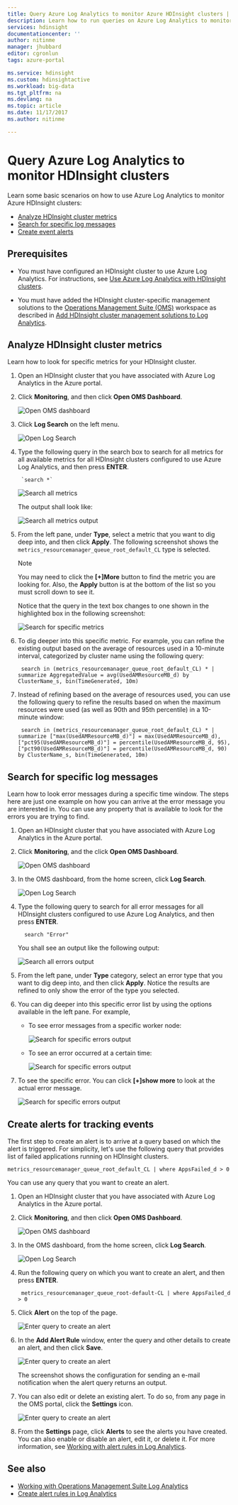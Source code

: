 ```yaml
---
title: Query Azure Log Analytics to monitor Azure HDInsight clusters | Microsoft Docs
description: Learn how to run queries on Azure Log Analytics to monitor jobs running in an HDInsight cluster.
services: hdinsight
documentationcenter: ''
author: nitinme
manager: jhubbard
editor: cgronlun
tags: azure-portal

ms.service: hdinsight
ms.custom: hdinsightactive
ms.workload: big-data
ms.tgt_pltfrm: na
ms.devlang: na
ms.topic: article
ms.date: 11/17/2017
ms.author: nitinme

---
```

# Query Azure Log Analytics to monitor HDInsight clusters

Learn some basic scenarios on how to use Azure Log Analytics to monitor Azure HDInsight clusters:

* [Analyze HDInsight cluster metrics](#analyze-hdinsight-cluster-metrics)
* [Search for specific log messages](#search-for-specific-log-messages)
* [Create event alerts](#create-alerts-for-tracking-events)

## Prerequisites

* You must have configured an HDInsight cluster to use Azure Log Analytics. For instructions, see [Use Azure Log Analytics with HDInsight clusters](hdinsight-hadoop-oms-log-analytics-tutorial.md).

* You must have added the HDInsight cluster-specific management solutions to the [Operations Management Suite (OMS)](../operations-management-suite/operations-management-suite-overview.md) workspace as described in [Add HDInsight cluster management solutions to Log Analytics](hdinsight-hadoop-oms-log-analytics-management-solutions.md).

## Analyze HDInsight cluster metrics

Learn how to look for specific metrics for your HDInsight cluster.

1. Open an HDInsight cluster that you have associated with Azure Log Analytics in the Azure portal.
2. Click **Monitoring**, and then click **Open OMS Dashboard**.

    ![Open OMS dashboard](./media/hdinsight-hadoop-oms-log-analytics-use-queries/hdinsight-log-analytics-open-oms-dashboard.png "Open OMS dashboard")

2. Click **Log Search** on the left menu.

    ![Open Log Search](./media/hdinsight-hadoop-oms-log-analytics-use-queries/hdinsight-log-analytics-click-log-search.png "Open Log Search")

3. Type the following query in the search box to search for all metrics for all available metrics for all HDInsight clusters configured to use Azure Log Analytics, and then press **ENTER**.

        `search *` 

    ![Search all metrics](./media/hdinsight-hadoop-oms-log-analytics-use-queries/hdinsight-log-analytics-search-all-metrics.png "Search all metrics")

    The output shall look like:

    ![Search all metrics output](./media/hdinsight-hadoop-oms-log-analytics-use-queries/hdinsight-log-analytics-search-all-metrics-output.png "Search all metrics output")

5. From the left pane, under **Type**, select a metric that you want to dig deep into, and then click **Apply**. The following screenshot shows the `metrics_resourcemanager_queue_root_default_CL` type is selected. 

    > [!NOTE]
    > You may need to click the **[+]More** button to find the metric you are looking for. Also, the **Apply** button is at the bottom of the list so you must scroll down to see it.
    > 
    >    

    Notice that the query in the text box changes to one shown in the highlighted box in the following screenshot:

    ![Search for specific metrics](./media/hdinsight-hadoop-oms-log-analytics-use-queries/hdinsight-log-analytics-search-specific-metrics.png "Search for specific metrics")

6. To dig deeper into this specific metric. For example, you can refine the existing output based on the average of resources used in a 10-minute interval, categorized by cluster name using the following query:

        search in (metrics_resourcemanager_queue_root_default_CL) * | summarize AggregatedValue = avg(UsedAMResourceMB_d) by ClusterName_s, bin(TimeGenerated, 10m)

7. Instead of refining based on the average of resources used, you can use the following query to refine the results based on when the maximum resources were used (as well as 90th and 95th percentile) in a 10-minute window:

        search in (metrics_resourcemanager_queue_root_default_CL) * | summarize ["max(UsedAMResourceMB_d)"] = max(UsedAMResourceMB_d), ["pct95(UsedAMResourceMB_d)"] = percentile(UsedAMResourceMB_d, 95), ["pct90(UsedAMResourceMB_d)"] = percentile(UsedAMResourceMB_d, 90) by ClusterName_s, bin(TimeGenerated, 10m)

## Search for specific log messages

Learn how to  look error messages during a specific time window. The steps here are just one example on how you can arrive at the error message you are interested in. You can use any property that is available to look for the errors you are trying to find.

1. Open an HDInsight cluster that you have associated with Azure Log Analytics in the Azure portal.
2. Click **Monitoring**, and the click **Open OMS Dashboard**.

    ![Open OMS dashboard](./media/hdinsight-hadoop-oms-log-analytics-use-queries/hdinsight-log-analytics-open-oms-dashboard.png "Open OMS dashboard")

2. In the OMS dashboard, from the home screen, click **Log Search**.

    ![Open Log Search](./media/hdinsight-hadoop-oms-log-analytics-use-queries/hdinsight-log-analytics-click-log-search.png "Open Log Search")

3. Type the following query to search for all error messages for all HDInsight clusters configured to use Azure Log Analytics, and then press **ENTER**. 

         search "Error"

    You shall see an output like the following output:

    ![Search all errors output](./media/hdinsight-hadoop-oms-log-analytics-use-queries/hdinsight-log-analytics-search-all-errors-output.png "Search all errors output")

5. From the left pane, under **Type** category, select an error type that you want to dig deep into, and then click **Apply**.  Notice the results are refined to only show the error of the type you selected.
7. You can dig deeper into this specific error list by using the options available in the left pane. For example, 

    - To see error messages from a specific worker node:

        ![Search for specific errors output](./media/hdinsight-hadoop-oms-log-analytics-use-queries/hdinsight-log-analytics-search-specific-error-refined.png "Search for specific errors output")

    - To see an error occurred at a certain time:

        ![Search for specific errors output](./media/hdinsight-hadoop-oms-log-analytics-use-queries/hdinsight-log-analytics-search-specific-error-time.png "Search for specific errors output")

9. To see the specific error. You can click **[+]show more** to look at the actual error message.

    ![Search for specific errors output](./media/hdinsight-hadoop-oms-log-analytics-use-queries/hdinsight-log-analytics-search-specific-error-arrived.png "Search for specific errors output")

## Create alerts for tracking events

The first step to create an alert is to arrive at a query based on which the alert is triggered. For simplicity, let's use the following query that provides list of failed applications running on HDInsight clusters.

    metrics_resourcemanager_queue_root_default_CL | where AppsFailed_d > 0

You can use any query that you want to create an alert.

1. Open an HDInsight cluster that you have associated with Azure Log Analytics in the Azure portal.
2. Click **Monitoring**, and then click **Open OMS Dashboard**.

    ![Open OMS dashboard](./media/hdinsight-hadoop-oms-log-analytics-use-queries/hdinsight-log-analytics-open-oms-dashboard.png "Open OMS dashboard")

2. In the OMS dashboard, from the home screen, click **Log Search**.

    ![Open Log Search](./media/hdinsight-hadoop-oms-log-analytics-use-queries/hdinsight-log-analytics-click-log-search.png "Open Log Search")

3. Run the following query on which you want to create an alert, and then press **ENTER**.

        metrics_resourcemanager_queue_root-default-CL | where AppsFailed_d > 0

4. Click **Alert** on the top of the page.

    ![Enter query to create an alert](./media/hdinsight-hadoop-oms-log-analytics-use-queries/hdinsight-log-analytics-create-alert-query.png "Enter query to create an alert")

4. In the **Add Alert Rule** window, enter the query and other details to create an alert, and then click **Save**.

    ![Enter query to create an alert](./media/hdinsight-hadoop-oms-log-analytics-use-queries/hdinsight-log-analytics-create-alert.png "Enter query to create an alert")

    The screenshot shows the configuration for sending an e-mail notification when the alert query returns an output.

5. You can also edit or delete an existing alert. To do so, from any page in the OMS portal, click the **Settings** icon.

    ![Enter query to create an alert](./media/hdinsight-hadoop-oms-log-analytics-use-queries/hdinsight-log-analytics-edit-alert.png "Enter query to create an alert")

6. From the **Settings** page, click **Alerts** to see the alerts you have created. You can also enable or disable an alert, edit it, or delete it. For more information, see [Working with alert rules in Log Analytics](../log-analytics/log-analytics-alerts-creating.md).

## See also

* [Working with Operations Management Suite Log Analytics](https://blogs.msdn.microsoft.com/wei_out_there_with_system_center/2016/07/03/oms-log-analytics-create-tiles-drill-ins-and-dashboards-with-the-view-designer/)
* [Create alert rules in Log Analytics](../log-analytics/log-analytics-alerts-creating.md)
